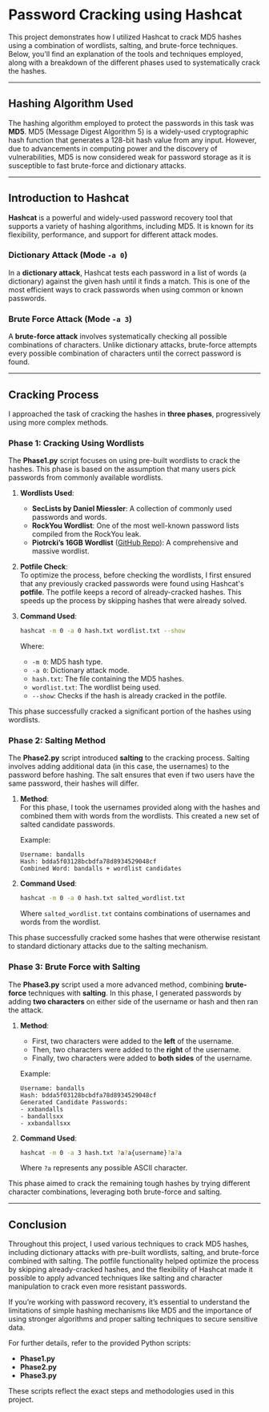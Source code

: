 # Password Cracking using Hashcat

This project demonstrates how I utilized Hashcat to crack MD5 hashes using a combination of wordlists, salting, and brute-force techniques. Below, you'll find an explanation of the tools and techniques employed, along with a breakdown of the different phases used to systematically crack the hashes.

---

## Hashing Algorithm Used

The hashing algorithm employed to protect the passwords in this task was **MD5**. MD5 (Message Digest Algorithm 5) is a widely-used cryptographic hash function that generates a 128-bit hash value from any input. However, due to advancements in computing power and the discovery of vulnerabilities, MD5 is now considered weak for password storage as it is susceptible to fast brute-force and dictionary attacks.

---

## Introduction to Hashcat

**Hashcat** is a powerful and widely-used password recovery tool that supports a variety of hashing algorithms, including MD5. It is known for its flexibility, performance, and support for different attack modes.

### Dictionary Attack (Mode `-a 0`)
In a **dictionary attack**, Hashcat tests each password in a list of words (a dictionary) against the given hash until it finds a match. This is one of the most efficient ways to crack passwords when using common or known passwords.

### Brute Force Attack (Mode `-a 3`)
A **brute-force attack** involves systematically checking all possible combinations of characters. Unlike dictionary attacks, brute-force attempts every possible combination of characters until the correct password is found.

---

## Cracking Process

I approached the task of cracking the hashes in **three phases**, progressively using more complex methods.

### Phase 1: Cracking Using Wordlists

The **Phase1.py** script focuses on using pre-built wordlists to crack the hashes. This phase is based on the assumption that many users pick passwords from commonly available wordlists.

1. **Wordlists Used**:
   - **SecLists by Daniel Miessler**: A collection of commonly used passwords and words.
   - **RockYou Wordlist**: One of the most well-known password lists compiled from the RockYou leak.
   - **Piotrcki’s 16GB Wordlist** ([GitHub Repo](https://github.com/piotrcki/wordlist)): A comprehensive and massive wordlist.

2. **Potfile Check**:  
   To optimize the process, before checking the wordlists, I first ensured that any previously cracked passwords were found using Hashcat's **potfile**. The potfile keeps a record of already-cracked hashes. This speeds up the process by skipping hashes that were already solved.

3. **Command Used**:
   ```bash
   hashcat -m 0 -a 0 hash.txt wordlist.txt --show
   ```
   Where:
   - `-m 0`: MD5 hash type.
   - `-a 0`: Dictionary attack mode.
   - `hash.txt`: The file containing the MD5 hashes.
   - `wordlist.txt`: The wordlist being used.
   - `--show`: Checks if the hash is already cracked in the potfile.

This phase successfully cracked a significant portion of the hashes using wordlists.

### Phase 2: Salting Method

The **Phase2.py** script introduced **salting** to the cracking process. Salting involves adding additional data (in this case, the usernames) to the password before hashing. The salt ensures that even if two users have the same password, their hashes will differ.

1. **Method**:  
   For this phase, I took the usernames provided along with the hashes and combined them with words from the wordlists. This created a new set of salted candidate passwords.
   
   Example:  
   ```
   Username: bandalls  
   Hash: bdda5f03128bcbdfa78d8934529048cf  
   Combined Word: bandalls + wordlist candidates
   ```

2. **Command Used**:
   ```bash
   hashcat -m 0 -a 0 hash.txt salted_wordlist.txt
   ```
   Where `salted_wordlist.txt` contains combinations of usernames and words from the wordlist.

This phase successfully cracked some hashes that were otherwise resistant to standard dictionary attacks due to the salting mechanism.

### Phase 3: Brute Force with Salting

The **Phase3.py** script used a more advanced method, combining **brute-force** techniques with **salting**. In this phase, I generated passwords by adding **two characters** on either side of the username or hash and then ran the attack.

1. **Method**:
   - First, two characters were added to the **left** of the username.
   - Then, two characters were added to the **right** of the username.
   - Finally, two characters were added to **both sides** of the username.

   Example:  
   ```
   Username: bandalls  
   Hash: bdda5f03128bcbdfa78d8934529048cf  
   Generated Candidate Passwords:
   - xxbandalls
   - bandallsxx
   - xxbandallsxx
   ```

2. **Command Used**:
   ```bash
   hashcat -m 0 -a 3 hash.txt ?a?a{username}?a?a
   ```
   Where `?a` represents any possible ASCII character.

This phase aimed to crack the remaining tough hashes by trying different character combinations, leveraging both brute-force and salting.

---

## Conclusion

Throughout this project, I used various techniques to crack MD5 hashes, including dictionary attacks with pre-built wordlists, salting, and brute-force combined with salting. The potfile functionality helped optimize the process by skipping already-cracked hashes, and the flexibility of Hashcat made it possible to apply advanced techniques like salting and character manipulation to crack even more resistant passwords.

If you’re working with password recovery, it’s essential to understand the limitations of simple hashing mechanisms like MD5 and the importance of using stronger algorithms and proper salting techniques to secure sensitive data.

For further details, refer to the provided Python scripts:  
- **Phase1.py**  
- **Phase2.py**  
- **Phase3.py**

These scripts reflect the exact steps and methodologies used in this project.

